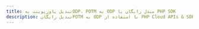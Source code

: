 ---title: تبدیل پاورپوینت بهODP، POTM به ODP مبدل رایگان یا PHP SDKdescription: تبدیل رایگانPOTM به ODP با استفاده از PHP Cloud APIs & SDK. همچنین اسناد Microsoft PowerPoint را در Cloud ایجاد، ویرایش و رندر کنید.---